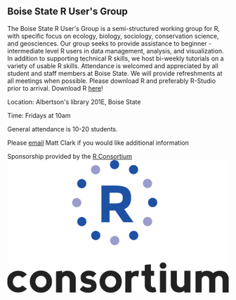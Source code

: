 ## Boise State R User's Group

The Boise State R User's Group is a semi-structured working group for R, with
specific focus on ecology, biology, sociology, conservation science, and
geosciences. Our group seeks to provide assistance to beginner - intermediate
level R users in data management, analysis, and visualization. In addition to
supporting technical R skills, we host bi-weekly tutorials on a variety of
usable R skills. Attendance is welcomed and appreciated by all student and
staff members at Boise State. We will provide refreshments at all meetings when
possible. Please download R and preferably R-Studio prior to arrival. Download
R [here](https://www.r-project.org/)!

Location: Albertson's library 201E, Boise State

Time: Fridays at 10am

General attendance is 10-20 students.

Please [email](mailto:Matthewclark989@boisestate.edu)  Matt Clark if 
you would like additional information 

Sponsorship provided by the [R Consortium](https://www.r-consortium.org/)
![](RConsortium_Vertical_Pantone.png)


